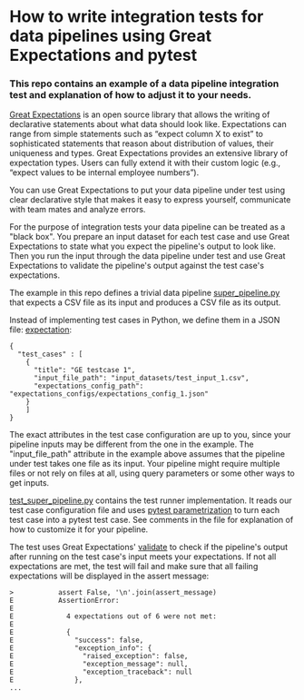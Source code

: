 # How to write integration tests for data pipelines using Great Expectations and pytest

### This repo contains an example of a data pipeline integration test and explanation of how to adjust it to your needs.

[Great Expectations](https://github.com/great-expectations/great_expectations) is an open source library that allows the writing of declarative 
statements about what data should look like. Expectations can range from simple statements such as “expect column X to 
exist” to sophisticated statements that reason about distribution of values, their uniqueness and types. 
Great Expectations provides an extensive library of expectation types. Users can fully extend it with their custom 
logic (e.g., “expect values to be internal employee numbers”).

You can use Great Expectations to put your data pipeline under test using clear declarative style that makes it easy to 
express yourself, communicate with team mates and analyze errors.  
 
For the purpose of integration tests your data pipeline can be treated as a "black box". You prepare an input dataset 
for each test case and use Great Expectations to state what you
expect the pipeline's output to look like. Then you run the input through the data pipeline under test and use 
Great Expectations to validate the pipeline's output against the test case's expectations.


The example in this repo defines a trivial data pipeline [super_pipeline.py](super_pipeline.py) that expects a CSV file
as its input and produces a CSV file as its output. 
 
Instead of implementing test cases in Python, we define them in a JSON file: [expectation](expectation_configs/expectation_config_1.json):

```
{
  "test_cases" : [
    {
      "title": "GE testcase 1",
      "input_file_path": "input_datasets/test_input_1.csv",
      "expectations_config_path": "expectations_configs/expectations_config_1.json"
    }
    ]
}

```
The exact attributes in the test case configuration are up to you, since your pipeline inputs may be different from
the one in the example. The "input_file_path" attribute in the example above assumes that the pipeline under test takes 
one file as its input. Your pipeline might require multiple files or not rely on files at all, using query parameters 
or some other ways to get inputs. 

[test_super_pipeline.py](test/test_super_pipeline.py) contains the test runner implementation. 
It reads our test case configuration file and uses [pytest parametrization](https://docs.pytest.org/en/latest/parametrize.html#pytest-generate-tests)
to turn each test case into a pytest test case. See comments in the file for explanation of how to customize it for 
your pipeline.
 
The test uses Great Expectations' [validate](https://great-expectations.readthedocs.io/en/latest/validation.html?highlight=validate)
to check if the pipeline's output after running on the test case's input meets your expectations. If not all expectations
are met, the test will fail and make sure that all failing expectations will be displayed in the assert message:



```
>           assert False, '\n'.join(assert_message)
E           AssertionError: 
E             
E             4 expectations out of 6 were not met:
E             
E             {
E               "success": false,
E               "exception_info": {
E                 "raised_exception": false,
E                 "exception_message": null,
E                 "exception_traceback": null
E               },
...
```
